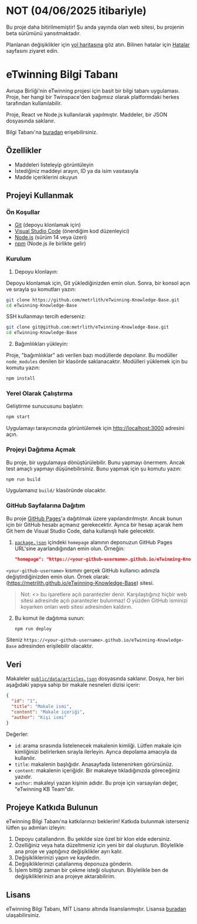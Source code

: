 # NOT (04/06/2025 itibariyle)

Bu proje daha bitirilmemiştir! Şu anda yayında olan web sitesi, bu projenin beta sürümünü yansıtmaktadır.

Planlanan değişiklikler için [yol haritasına](ROADMAP.md) göz atın.
Bilinen hatalar için [Hatalar](https://github.com/metrlith/eTwinning-Knowledge-Base/issues) sayfasını ziyaret edin.

# eTwinning Bilgi Tabanı

Avrupa Birliği'nin eTwinning projesi için basit bir bilgi tabanı uygulaması. Proje, her hangi bir Twinspace'den bağımsız olarak platformdaki herkes tarafından kullanılabilir.

Proje, React ve Node.js kullanılarak yapılmıştır. Maddeler, bir JSON dosyasında saklanır.

Bilgi Tabanı'na [buradan](https://metrlith.github.io/eTwinning-Knowledge-Base/) erişebilirsiniz.

## Özellikler

- Maddeleri listeleyip görüntüleyin
- İstediğiniz maddeyi arayın, ID ya da isim vasıtasıyla
- Madde içeriklerini okuyun

## Projeyi Kullanmak

### Ön Koşullar

- [Git](https://git-scm.com/) (depoyu klonlamak için)
- [Visual Studio Code](https://code.visualstudio.com/) (önerdiğim kod düzenleyici)
- [Node.js](https://nodejs.org/) (sürüm 14 veya üzeri)
- [npm](https://www.npmjs.com/) (Node.js ile birlikte gelir)

### Kurulum

1. Depoyu klonlayın:

Depoyu klonlamak için, Git yüklediğinizden emin olun. Sonra, bir konsol açın ve sırayla şu komutları yazın:

   ```bash
   git clone https://github.com/metrlith/eTwinning-Knowledge-Base.git
   cd eTwinning-Knowledge-Base
   ```

   SSH kullanmayı tercih ederseniz:

   ```bash
   git clone git@github.com:metrlith/eTwinning-Knowledge-Base.git
   cd eTwinning-Knowledge-Base
   ```

2. Bağımlılıkları yükleyin:

Proje, "bağımlılıklar" adı verilen bazı modüllerde depolanır. Bu modüller `node_modules` denilen bir klasörde saklanacaktır. Modülleri yüklemek için bu komutu yazın:

   ```bash
   npm install
   ```

### Yerel Olarak Çalıştırma

Geliştirme sunucusunu başlatın:

```sh
npm start
```

Uygulamayı tarayıcınızda görüntülemek için [http://localhost:3000](http://localhost:3000) adresini açın.

### Projeyi Dağıtıma Açmak

Bu proje, bir uygulamaya dönüştürülebilir. Bunu yapmayı önermem. Ancak test amaçlı yapmayı düşünebilirsiniz. Bunu yapmak için şu komutu yazın:

```sh
npm run build
```

Uygulamanız `build/` klasöründe olacaktır.

### GitHub Sayfalarına Dağıtım

Bu proje [GitHub Pages](https://pages.github.com/)'a dağıtılmak üzere yapılandırılmıştır. Ancak bunun için bir GitHub hesabı açmanız gerekecektir. Ayrıca bir hesap açarak hem Git hem de Visual Studio Code, daha kullanışlı hale gelecektir.

1. [`package.json`](package.json) içindeki `homepage` alanının deponuzun GitHub Pages URL'sine ayarlandığından emin olun. Örneğin:

   ```json
   "homepage": "https://<your-github-username>.github.io/eTwinning-Knowledge-Base"
   ```

`<your-github-username>` kısmını gerçek GitHub kullanıcı adınızla değiştirdiğinizden emin olun. Örnek olarak: (https://metrlith.github.io/eTwinning-Knowledge-Base) sitesi.

> Not: <> bu işaretlere açılı parantezler denir. Karşılaştığınız hiçbir web sitesi adresinde açılı parantezler bulunmaz! O yüzden GitHub isminizi koyarken onları web sitesi adresinden kaldırın.

2. Bu komut ile dağıtıma sunun:

   ```bash
   npm run deploy
   ```

Siteniz `https://<your-github-username>.github.io/eTwinning-Knowledge-Base` adresinden erişilebilir olacaktır.

## Veri

Makaleler [`public/data/articles.json`](public/data/articles.json) dosyasında saklanır. Dosya, her biri aşağıdaki yapıya sahip bir makale nesneleri dizisi içerir:

```json
{
  "id": "1",
  "title": "Makale ismi",
  "content": "Makale içeriği",
  "author": "Kişi ismi"
}
```

Değerler:
- `id`: arama sırasında listelenecek makalenin kimliği. Lütfen makale için kimliğinizi belirlerken sırayla ilerleyin. Ayrıca depolama amacıyla da kullanılır.
- `title`: makalenin başlığıdır. Anasayfada listenenirken görürsünüz.
- `content`: makalenin içeriğidir. Bir makaleye tıkladığınızda göreceğiniz yazıdır.
- `author`: makaleyi yazan kişinin adıdır. Bu proje için varsayılan değer, "eTwinning KB Team"dir.

## Projeye Katkıda Bulunun

eTwinning Bilgi Tabanı'na katkılarınızı beklerim! Katkıda bulunmak isterseniz lütfen şu adımları izleyin:

1. Depoyu çatallandırın. Bu şekilde size özel bir klon elde edersiniz.
2. Özelliğiniz veya hata düzeltmeniz için yeni bir dal oluşturun. Böylelikle ana proje ve yaptığınız değişiklikler ayrı kalır.
3. Değişikliklerinizi yapın ve kaydedin.
4. Değişikliklerinizi çatallanmış deponuza gönderin.
5. İşlem bittiği zaman bir çekme isteği oluşturun. Böylelikle ben de değişikliklerinizi ana projeye aktarabilirim.

## Lisans

eTwinning Bilgi Tabanı, MİT Lisansı altında lisanslanmıştır. Lisansa [buradan](LICENSE) ulaşabilirsiniz.
